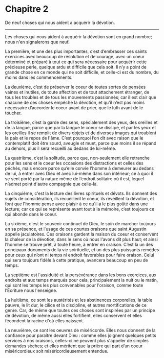 # Chapitre 2

De neuf choses qui nous aident a acquérir la dévotion.

***

Les choses qui nous aident à acquérir la dévotion sont en grand nombre; nous n'en signalerons que neuf.

La première, et une des plus importantes, c’est d’embrasser ces saints exercices avec beaucoup de résolution et de courage, avec un coeur déterminé et préparé à tout ce qui sera nécessaire pour acquérir cette précieuse perle, quelque ardu et difficile que cela soit. Il n’y a point de grande chose en ce monde qui ne soit difficile, et celle-ci est du nombre, du moins dans les commencements.

La deuxième, c’est de préserver le coeur de toutes sortes de pensées vaines et inutiles, de toute affection et de tout attachement étranger, de tous les troubles et de tous les mouvements passionnés; car il est clair que chacune de ces choses empêche la dévotion, et qu'il n’est pas moins nécessaire d’accorder le coeur avant de prier, que le luth avant de le toucher.

La troisième, c’est la garde des sens, spécialement des yeux, des oreilles et de la langue, parce que par la langue le coeur se dissipe, et par les yeux et les oreilles il se remplit de divers objets et de diverses images qui troublent la paix et le repos de l'âme. C’est pourquoi l’on dit avec raison que le contemplatif doit être sourd, aveugle et muet, parce que moins il se répand au dehors, plus il sera recueilli au dedans de lui-même.

La quatrième, c’est la solitude, parce que, non-seulement elle retranche pour les sens et le coeur les occasions des distractions et celles des péchés, mais encore parce qu’elle convie l'homme à demeurer au dedans de lui, à entrer avec Dieu et avec lui-même dans son intérieur; ce à quoi il se sent porté par la nature même de l’endroit solitaire où il est, lequel n’admet point d'autre compagnie que celle-là.

La cinquième, c'est la lecture des livres spirituels et dévots. Ils donnent des sujets de considération, ils recueillent le coeur, ils réveillent la dévotion, et font que l'homme pense avec plaisir à ce qu'il a le plus goûté dans une lecture; car ce qui se représente avant tout à la mémoire, c’est toujours ce qui abonde dans le coeur.

La sixième, c'est le souvenir continuel de Dieu, le soin de marcher toujours en sa présence, et l'usage de ces courtes oraisons que saint Augustin appelle jaculatoires. Ces oraisons gardent la maison du coeur et conservent la chaleur de la dévotion, dans le sens où nous l'avons dit plus haut; et ainsi l’homme se trouve prêt, à toute heure, à entrer en oraison. C’est là un des principaux documents de la vie spirituelle, et un des plus puissants remèdes pour ceux qui n’ont ni temps ni endroit favorables pour faire oraison. Celui qui sera toujours fidèle à cette pratique, avancera beaucoup en peu de temps.

La septième est l'assiduité et la persévérance dans les bons exercices, aux endroits et aux temps marqués pour cela, principalement la nuit ou le matin, qui sont les temps les plus convenables pour l'oraison, comme toute l’Écriture nous l'enseigne.

La huitième, ce sont les austérités et les abstinences corporelles, la table pauvre, le lit dur, le cilice et la discipline, et autres mortifications de ce genre. Car, de même que toutes ces choses sont inspirées par un principe de dévotion, de même aussi elles fortifient, elles conservent et elles fécondent la racine d'où elles naissent.

La neuvième, ce sont les oeuvres de miséricorde. Elles nous donnent de la confiance pour paraître devant Dieu : comme elles joignent quelques petits services à nos oraisons, celles-ci ne peuvent plus s'appeler de simples demandes sèches; et elles méritent que la prière qui part d’un coeur miséricordieux soit miséricordieusement entendue.

